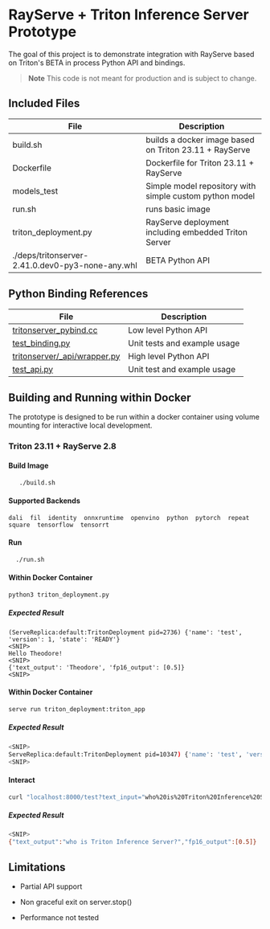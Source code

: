 # RayServe + Triton Inference Server Prototype

The goal of this project is to demonstrate integration with RayServe
based on Triton's BETA in process Python API and bindings.

>**Note** This code is not meant for production and is subject to
>change.

## Included Files

|File|Description|
|----|-----------|
|build.sh| builds a docker image based on Triton 23.11 + RayServe |
|Dockerfile | Dockerfile for Triton 23.11 + RayServe |
|models_test | Simple model repository with simple custom python model |
|run.sh | runs basic image |
| triton_deployment.py | RayServe deployment including embedded Triton Server |
| ./deps/tritonserver-2.41.0.dev0-py3-none-any.whl | BETA Python API

## Python Binding References

| File | Description |
| ---- | ----------- |
| [tritonserver_pybind.cc](https://github.com/triton-inference-server/core/blob/main/python/tritonserver/_c/tritonserver_pybind.cc) | Low level Python API |
| [test_binding.py](https://github.com/triton-inference-server/core/blob/main/python/test/test_binding.py) | Unit tests and example usage |
| [tritonserver/_api/wrapper.py](https://github.com/triton-inference-server/core/blob/nnshah1-python-api/python/tritonserver/_api/wrapper.py) | High level Python API |
| [test_api.py](https://github.com/triton-inference-server/core/blob/nnshah1-python-api/python/test/test_api.py) | Unit test and example usage |

## Building and Running within Docker

The prototype is designed to be run within a docker container using
volume mounting for interactive local development.

### Triton 23.11 + RayServe 2.8

#### Build Image
```bash
   ./build.sh
```

#### Supported Backends
```
dali  fil  identity  onnxruntime  openvino  python  pytorch  repeat  square  tensorflow  tensorrt
```

#### Run
```bash
  ./run.sh
```

#### Within Docker Container

```bash
python3 triton_deployment.py
```

##### Expected Result
```
(ServeReplica:default:TritonDeployment pid=2736) {'name': 'test', 'version': 1, 'state': 'READY'}
<SNIP>
Hello Theodore!
<SNIP>
{'text_output': 'Theodore', 'fp16_output': [0.5]}
<SNIP>
```

#### Within Docker Container
```bash
serve run triton_deployment:triton_app
```

##### Expected Result
```bash
<SNIP>
ServeReplica:default:TritonDeployment pid=10347) {'name': 'test', 'version': 1, 'state': 'READY'}
<SNIP>
```

#### Interact
```bash
curl "localhost:8000/test?text_input="who%20is%20Triton%20Inference%20Server?"&fp16_input=0.5"
```

##### Expected Result
```bash
<SNIP>
{"text_output":"who is Triton Inference Server?","fp16_output":[0.5]}
```

## Limitations

* Partial API support 

* Non graceful exit on server.stop()

* Performance not tested
